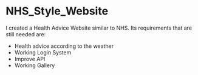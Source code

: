 # NHS_Style_Website
I created a Health Advice Website similar to NHS. Its requirements that are still needed are:
- Health advice according to the weather
- Working Login System
- Improve API
- Working Gallery
